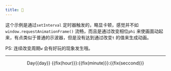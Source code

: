 ```yaml
---
title: 🌼
---
```


<div>
  <oscilloscope-01/>
</div>


这个示例是通过`setInterval` 定时器触发的，略显卡顿，感觉并不如`window.requestAnimationFrame()` 流畅，而且是通过改变相位`phi` 来使画面动起来，有点类似于普通的示波器，但是没有达到通过改变`t` 的值来生成动画。

PS: 连续改变周期`w` 会有好玩的现象发生哦。


-----

<center>
<p class="timer" key="first">Day{{day}} {{fix(hour)}}:{{fix(minute)}}:{{fix(seccond)}}
</p>
</center>


<script>
export default{
  data(){
    return {
      start:new Date('2020/07/31 16:46:00').getTime(),
      day:0,
      hour:0,
      minute:0,
      seccond:0,
      interval:null,
    }
  },
  methods:{
    timediff(){
      let self = this;
      let now = new Date().getTime(),
        leave =  Math.floor((now-self.start)/1000);
      self.day = Math.floor(leave/86400);
      leave = leave%(86400);
      self.hour = Math.floor(leave/3600);
      leave = leave%(3600);
      self.minute = Math.floor(leave/60);
      leave = leave%(60);
      self.seccond = leave;
      self.show = true;
    },
    fix(val){
      return (Array(2).join(0)+val).slice(-2);
    }
  },

  mounted(){
    let self = this;
    self.timediff();
    this.interval = setInterval(()=>{
      self.timediff();
    },500);
  },    
  destroyed: function () {
    clearInterval(this.interval);
  }, 
}
</script>